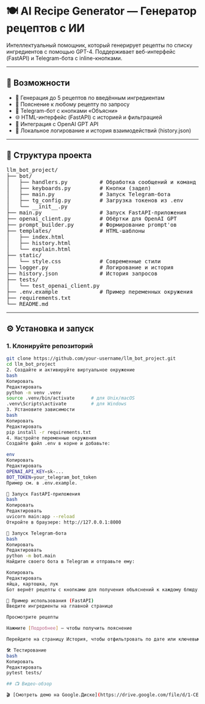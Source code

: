 # 🍽️ AI Recipe Generator — Генератор рецептов с ИИ

Интеллектуальный помощник, который генерирует рецепты по списку ингредиентов с помощью GPT-4. Поддерживает веб-интерфейс (FastAPI) и Telegram-бота с inline-кнопками.

---

## 🚀 Возможности

- 🧠 Генерация до 5 рецептов по введённым ингредиентам
- 🧾 Пояснение к любому рецепту по запросу
- 💬 Telegram-бот с кнопками «Объясни»
- 🌐 HTML-интерфейс (FastAPI) с историей и фильтрацией
- 🧠 Интеграция с OpenAI GPT API
- 📜 Локальное логирование и история взаимодействий (history.json)

---

## 📁 Структура проекта

<pre>
llm_bot_project/
├── bot/
│   ├── handlers.py          # Обработка сообщений и команд
│   ├── keyboards.py         # Кнопки (задел)
│   ├── main.py              # Запуск Telegram-бота
│   ├── tg_config.py         # Загрузка токенов из .env
│   └── __init__.py
├── main.py                  # Запуск FastAPI-приложения
├── openai_client.py         # Обёртки для OpenAI GPT
├── prompt_builder.py        # Формирование prompt'ов
├── templates/               # HTML-шаблоны
│   ├── index.html
│   ├── history.html
│   └── explain.html
├── static/
│   └── style.css            # Современные стили
├── logger.py                # Логирование и история
├── history.json             # История запросов
├── tests/
│   └── test_openai_client.py
├── .env.example             # Пример переменных окружения
├── requirements.txt
└── README.md
</pre>

---


## ⚙️ Установка и запуск

### 1. Клонируйте репозиторий

```bash
git clone https://github.com/your-username/llm_bot_project.git
cd llm_bot_project
2. Создайте и активируйте виртуальное окружение
bash
Копировать
Редактировать
python -m venv .venv
source .venv/bin/activate      # для Unix/macOS
.venv\Scripts\activate         # для Windows
3. Установите зависимости
bash
Копировать
Редактировать
pip install -r requirements.txt
4. Настройте переменные окружения
Создайте файл .env в корне и добавьте:

env
Копировать
Редактировать
OPENAI_API_KEY=sk-...
BOT_TOKEN=your_telegram_bot_token
Пример см. в .env.example.

🧪 Запуск FastAPI-приложения
bash
Копировать
Редактировать
uvicorn main:app --reload
Откройте в браузере: http://127.0.0.1:8000

🤖 Запуск Telegram-бота
bash
Копировать
Редактировать
python -m bot.main
Найдите своего бота в Telegram и отправьте ему:

Копировать
Редактировать
яйца, картошка, лук
Бот вернёт рецепты с кнопками для получения объяснений к каждому блюду.

🧾 Пример использования (FastAPI)
Введите ингредиенты на главной странице

Просмотрите рецепты

Нажмите [Подробнее] — чтобы получить пояснение

Перейдите на страницу История, чтобы отфильтровать по дате или ключевым словам

🛠️ Тестирование
bash
Копировать
Редактировать
pytest tests/

## 📺 Видео-обзор

🎬 [Смотреть демо на Google.Диске](https://drive.google.com/file/d/1-CEPiQ_3sv4QZWvdo4mwOPCrbwlksU0z/view?usp=sharing)
